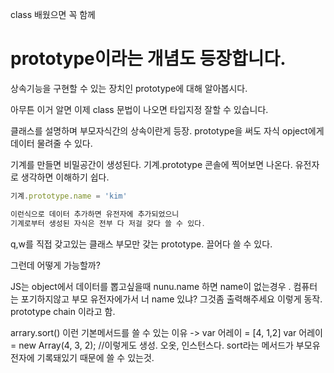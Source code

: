 class 배웠으면 꼭 함께

# prototype이라는 개념도 등장합니다.

상속기능을 구현할 수 있는 장치인 prototype에 대해 알아봅시다.

아무튼 이거 알면 이제 class 문법이 나오면 타입지정 잘할 수 있습니다.

클래스를 설명하며 부모자식간의 상속이란게 등장.
prototype을 써도 자식 opject에게 데이터 물려줄 수 있다.

기계를 만들면 비밀공간이 생성된다.
기계.prototype 콘솔에 찍어보면 나온다.
유전자로 생각하면 이해하기 쉽다.

```jsx
기계.prototype.name = 'kim'

이런식으로 데이터 추가하면 유전자에 추가되었으니
기계로부터 생성된 자식은 전부 다 저걸 갖다 쓸 수 있다.
```

q,w를 직접 갖고있는 클래스
부모만 갖는 prototype. 끌어다 쓸 수 있다.

그런데 어떻게 가능할까?

JS는 object에서 데이터를 뽑고싶을때
nunu.name 하면 name이 없는경우 .
컴퓨터는 포기하지않고 부모 유전자에가서 너 name 있냐? 그것좀 출력해주세요 이렇게 동작.
prototype chain 이라고 함.

arrary.sort() 이런 기본메서드를 쓸 수 있는 이유 ->
var 어레이 = [4, 1,2]
var 어레이 = new Array(4, 3, 2); //이렇게도 생성. 오옷, 인스턴스다.
sort라는 메서드가 부모유전자에 기록돼있기 때문에 쓸 수 있는것.
